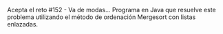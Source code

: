 Acepta el reto #152 - Va de modas...
Programa en Java que resuelve este problema utilizando el método de ordenación Mergesort con listas enlazadas.
